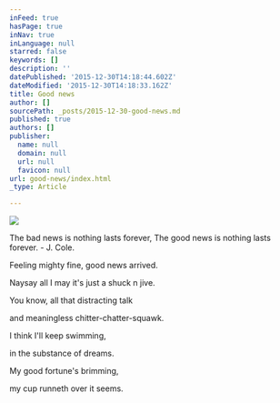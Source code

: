 ```yaml
---
inFeed: true
hasPage: true
inNav: true
inLanguage: null
starred: false
keywords: []
description: ''
datePublished: '2015-12-30T14:18:44.602Z'
dateModified: '2015-12-30T14:18:33.162Z'
title: Good news
author: []
sourcePath: _posts/2015-12-30-good-news.md
published: true
authors: []
publisher:
  name: null
  domain: null
  url: null
  favicon: null
url: good-news/index.html
_type: Article

---
```

![](https://the-grid-user-content.s3-us-west-2.amazonaws.com/5b0671fc-790b-4a56-bb5f-389493bc23f5.jpg)

The bad news is nothing lasts forever,
The good news is nothing lasts forever. - J. Cole.   

Feeling mighty fine,
good news arrived. 

Naysay all I may 
it's just a shuck n jive. 

You know, all that
distracting talk 

and meaningless
chitter-chatter-squawk. 

I think I'll keep swimming, 

in the substance of dreams. 

My good fortune's brimming, 

my cup runneth over it seems.